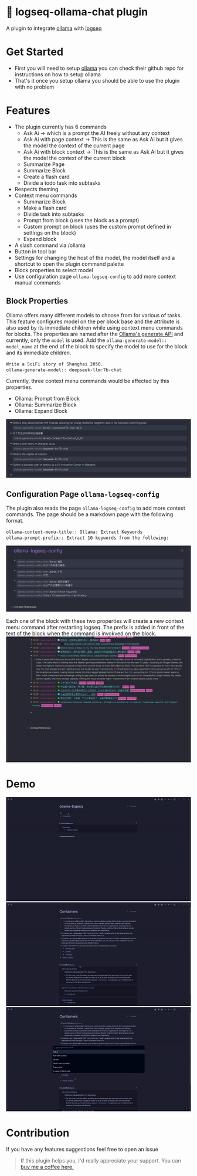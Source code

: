 # 🦙 logseq-ollama-chat plugin

A plugin to integrate [ollama](https://github.com/jmorganca/ollama) with [logseq](https://github.com/logseq/logseq)

# Get Started
- First you will need to setup [ollama](https://github.com/jmorganca/ollama) you can check their github repo for instructions on how to setup ollama
- That's it once you setup ollama you should be able to use the plugin with no problem

# Features
- The plugin currently has 6 commands
  - Ask Ai -> which is a prompt the AI freely without any context
  - Ask Ai with page context -> This is the same as Ask Ai but it gives the model the context of the current page
  - Ask Ai with block context -> This is the same as Ask Ai but it gives the model the context of the current block
  - Summarize Page
  - Summarize Block
  - Create a flash card
  - Divide a todo task into subtasks
- Respects theming
- Context menu commands
  - Summarize Block
  - Make a flash card
  - Divide task into subtasks
  - Prompt from block (uses the block as a prompt)
  - Custom prompt on block (uses the custom prompt defined in settings on the block)
  - Expand block
- A slash command via /ollama
- Button in tool bar
- Settings for changing the host of the model, the model itself and a shortcut to open the plugin command palette
- Block properties to select model
- Use configuration page `ollama-logseq-config` to add more context manual commands

## Block Properties
Ollama offers many different models to choose from for various of tasks. This feature configures model on the per block base and the attribute is also used by its immediate children while using context menu commands for blocks. The properties are named after the [Ollama's generate API](https://github.com/jmorganca/ollama/blob/main/docs/api.md#generate-a-completion) and currently, only the `model` is used. Add the `ollama-generate-model:: model_name` at the end of the block to specify the model to use for the block and its immediate children.
```
Write a SciFi story of Shanghai 2050.
ollama-generate-model:: deepseek-llm:7b-chat
```
Currently, three context menu commands would be affected by this properties.
- Ollama: Prompt from Block
- Ollama: Summarize Block
- Ollama: Expand Block

![block-properties](./docs/block-properties.png)

## Configuration Page `ollama-logseq-config`
The plugin also reads the page `ollama-logseq-config` to add more context commands. The page should be a markdown page with the following format.

```
ollama-context-menu-title:: Ollama: Extract Keywords
ollama-prompt-prefix:: Extract 10 keywords from the following:
```

![config-page](./docs/config-page.png)

Each one of the block with these two properties will create a new context menu command after restarting logseq. The prefix is added in front of the text of the block when the command is invokved on the block.
![contxt-menu](./docs/block-contxt-menu.gif)
# Demo
![demo](./docs/demo.gif)
![summary](./docs/summary.gif)
![context](./docs/context.gif)


# Contribution
If you have any features suggestions feel free to open an issue

>If this plugin helps you, I'd really appreciate your support. You can [buy me a coffee here. ](https://www.buymeacoffee.com/omagdy)

